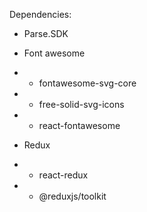 Dependencies:

- Parse.SDK

- Font awesome
- - fontawesome-svg-core
- - free-solid-svg-icons
- - react-fontawesome

- Redux
- - react-redux
- - @reduxjs/toolkit